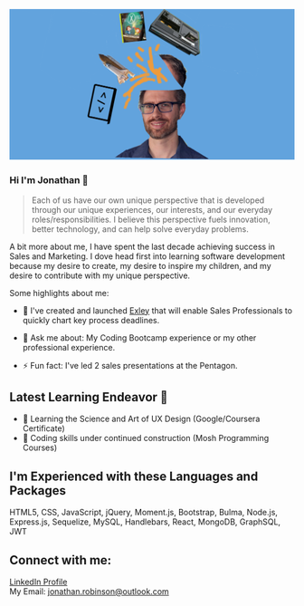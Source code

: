 <p align="center">
<img src="https://raw.githubusercontent.com/Jonathan-84/Jonathan-84.github.io/master/assets/img/IMG_5923.PNG" alt="Your image title" width="600"/>
</p>

### Hi I'm Jonathan 👋
 >Each of us have our own unique perspective that is developed through our unique experiences, our interests, and our everyday roles/responsibilities. I believe this     perspective fuels innovation, better technology, and can help solve everyday problems.

A bit more about me, I have spent the last decade achieving success in Sales and Marketing. I dove head first into learning software development because my desire to create, my desire to inspire my children, and my desire to contribute with my unique perspective. 

Some highlights about me:

- :calendar: I've created and launched [Exley](www.myexley.com) that will enable Sales Professionals to quickly chart key process deadlines.

- 💬 Ask me about: My Coding Bootcamp experience or my other professional experience.
- ⚡ Fun fact: I've led 2 sales presentations at the Pentagon.

## Latest Learning Endeavor 🏫
- 🔬 Learning the Science and Art of UX Design (Google/Coursera Certificate)
- 🚧 Coding skills under continued construction (Mosh Programming Courses)


## I'm Experienced with these Languages and Packages
HTML5, CSS, JavaScript, jQuery, Moment.js, Bootstrap, Bulma, Node.js, Express.js, Sequelize, MySQL, Handlebars, React, MongoDB, GraphSQL, JWT

## Connect with me:
[LinkedIn Profile](https://www.linkedin.com/in/jrob84/)
<br>
My Email: jonathan.robinson@outlook.com
